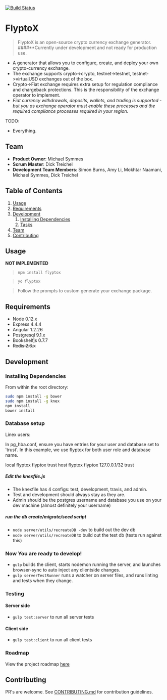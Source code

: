 [![Build Status](https://travis-ci.org/FlipSideHR/FlyptoX.svg?branch=master)](https://travis-ci.org/FlipSideHR/FlyptoX)

# FlyptoX

> FlyptoX is an open-source crypto currency exchange generator.
####**Currently under development and not ready for production use.
- A generator that allows you to configure, create, and deploy your own crypto-currency exchange.
- The exchange supports crypto->crypto, testnet->testnet, testnet->virtualUSD exchanges out of the box.
- Crypto->Fiat exchange requires extra setup for regulation compliance and chargeback protections. This is the responsibility of the exchange operator to implement.
- *Fiat currency withdrawals, deposits, wallets, and trading is supported - but you as exchange operator must enable these processes and the required compliance processes required in your region.*

TODO:
- Everything.

## Team

  - __Product Owner__: Michael Symmes
  - __Scrum Master__: Dick Treichel
  - __Development Team Members__: Simon Burns, Amy Li, Mokhtar Naamani, Michael Symmes, Dick Treichel

## Table of Contents

1. [Usage](#Usage)
1. [Requirements](#requirements)
1. [Development](#development)
    1. [Installing Dependencies](#installing-dependencies)
    1. [Tasks](#tasks)
1. [Team](#team)
1. [Contributing](#contributing)

## Usage

**NOT IMPLEMENTED**
> `npm install flyptox`

> `yo flyptox`

> Follow the prompts to custom generate your exchange package.

## Requirements

- Node 0.12.x
- Express 4.4.4
- Angular 1.2.26
- Postgresql 9.1.x
- Bookshelfjs 0.7.7 
- ~~Redis 2.6.x~~

## Development

### Installing Dependencies

From within the root directory:

```sh
sudo npm install -g bower
sudo npm install -g knex
npm install
bower install
```

### Database setup

Linex users:

In pg_hba.conf, ensure you have entries for your user and database set to 'trust'.
In this example, we use flyptox for both user role and database name.

local	flyptox 	flyptox 					trust
host	flyptox 	flyptox 	127.0.0.1/32 	trust

##### Edit the knexfile.js
 - The knexfile has 4 configs: test, development, travis, and admin.
 - Test and development should always stay as they are.
 - Admin should be the postgres username and database you use on your dev machine (almost definitely your username)

##### run the db create/migrate/seed script
- `node server/utils/recreateDB -dev` to build out the dev db
- `node server/utils/recreateDB` to build out the test db (tests run against this)

### Now You are ready to develop!
- `gulp` builds the client, starts nodemon running the server, and launches browser-sync to auto inject any clientside changes. 
- `gulp serverTestRunner` runs a watcher on server files, and runs linting and tests when they change.

### Testing

#### Server side
- `gulp test:server` to run all server tests

#### Client side
- `gulp test:client` to run all client tests

### Roadmap

View the project roadmap [here](https://github.com/FlipSideHR/FlyptoX/issues)

## Contributing

PR's are welcome.
See [CONTRIBUTING.md](CONTRIBUTING.md) for contribution guidelines.
